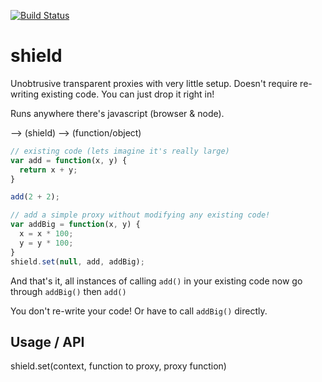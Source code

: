 [![Build Status](https://travis-ci.org/lovebear/shield.png)](https://travis-ci.org/lovebear/shield)

# shield

Unobtrusive transparent proxies with very little setup. Doesn't require re-writing existing code. You can just drop it right in!

Runs anywhere there's javascript (browser & node).

--> (shield) --> (function/object)


```js
// existing code (lets imagine it's really large)
var add = function(x, y) {
  return x + y;
}

add(2 + 2);

// add a simple proxy without modifying any existing code!
var addBig = function(x, y) { 
  x = x * 100;
  y = y * 100;
}
shield.set(null, add, addBig);
```
And that's it, all instances of calling `add()` in your existing code now go through `addBig()` then `add()`

You don't re-write your code! Or have to call `addBig()` directly.


## Usage / API

shield.set(context, function to proxy, proxy function)
